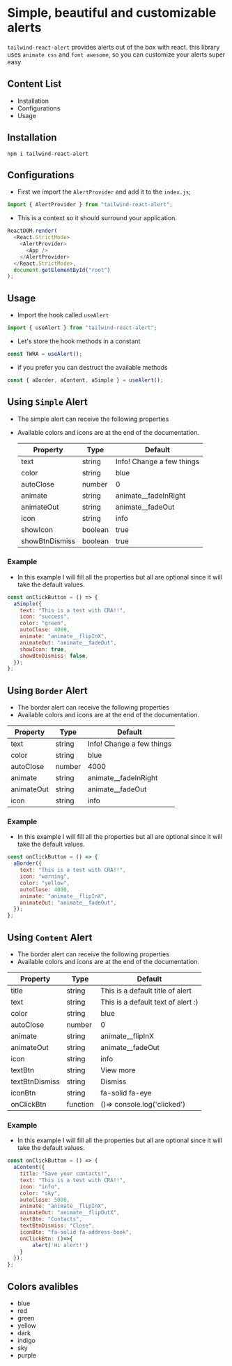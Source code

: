 # Simple, beautiful and customizable alerts

`tailwind-react-alert` provides alerts out of the box with react.
this library uses `animate css` and `font awesome`, so you can customize your alerts super easy

## Content List

- Installation
- Configurations
- Usage

## Installation

`npm i tailwind-react-alert`

## Configurations

- First we import the `AlertProvider` and add it to the `index.js`;

```javascript
import { AlertProvider } from "tailwind-react-alert";
```

- This is a context so it should surround your application.

```javascript
ReactDOM.render(
  <React.StrictMode>
    <AlertProvider>
      <App />
    </AlertProvider>
  </React.StrictMode>,
  document.getElementById("root")
);
```

## Usage

- Import the hook called `useAlert`

```javascript
import { useAlert } from "tailwind-react-alert";
```

- Let's store the hook methods in a constant

```javascript
const TWRA = useAlert();
```

- if you prefer you can destruct the available methods

```javascript
const { aBorder, aContent, aSimple } = useAlert();
```

## Using `Simple` Alert

- The simple alert can receive the following properties
- Available colors and icons are at the end of the documentation.

  | Property       | Type    | Default                   |
  | -------------- | ------- | ------------------------- |
  | text           | string  | Info! Change a few things |
  | color          | string  | blue                      |
  | autoClose      | number  | 0                         |
  | animate        | string  | animate\_\_fadeInRight    |
  | animateOut     | string  | animate\_\_fadeOut        |
  | icon           | string  | info                      |
  | showIcon       | boolean | true                      |
  | showBtnDismiss | boolean | true                      |

### Example

- In this example I will fill all the properties but all are optional since it will take the default values.

```javascript
const onClickButton = () => {
  aSimple({
    text: "This is a test with CRA!!",
    icon: "success",
    color: "green",
    autoClose: 4000,
    animate: "animate__flipInX",
    animateOut: "animate__fadeOut",
    showIcon: true,
    showBtnDismiss: false,
  });
};
```

## Using `Border` Alert

- The border alert can receive the following properties
- Available colors and icons are at the end of the documentation.

| Property   | Type   | Default                   |
| ---------- | ------ | ------------------------- |
| text       | string | Info! Change a few things |
| color      | string | blue                      |
| autoClose  | number | 4000                      |
| animate    | string | animate\_\_fadeInRight    |
| animateOut | string | animate\_\_fadeOut        |
| icon       | string | info                      |

### Example

- In this example I will fill all the properties but all are optional since it will take the default values.

```javascript
const onClickButton = () => {
  aBorder({
    text: "This is a test with CRA!!",
    icon: "warning",
    color: "yellow",
    autoClose: 4000,
    animate: "animate__flipInX",
    animateOut: "animate__fadeOut",
  });
};
```

## Using `Content` Alert

- The border alert can receive the following properties
- Available colors and icons are at the end of the documentation.

| Property       | Type     | Default                            |
| -------------- | -------- | ---------------------------------- |
| title          | string   | This is a default title of alert   |
| text           | string   | This is a default text of alert :) |
| color          | string   | blue                               |
| autoClose      | number   | 0                                  |
| animate        | string   | animate\_\_flipInX                 |
| animateOut     | string   | animate\_\_fadeOut                 |
| icon           | string   | info                               |
| textBtn        | string   | View more                          |
| textBtnDismiss | string   | Dismiss                            |
| iconBtn        | string   | fa-solid fa-eye                    |
| onClickBtn     | function | ()=> console.log('clicked')        |

### Example

- In this example I will fill all the properties but all are optional since it will take the default values.

```javascript
const onClickButton = () => {
  aContent({
    title: "Save your contacts!",
    text: "This is a test with CRA!!",
    icon: "info",
    color: "sky",
    autoClose: 5000,
    animate: "animate__flipInX",
    animateOut: "animate__flipOutX",
    textBtn: "Contacts",
    textBtnDismiss: "Close",
    iconBtn: "fa-solid fa-address-book",
    onClickBtn: ()=>{
        alert('Hi alert!')
    }
  });
};
```


## Colors avalibles

- blue
- red
- green
- yellow
- dark
- indigo
- sky
- purple